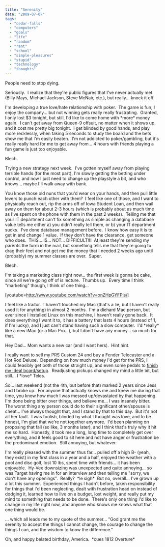 ```yaml
---
title: "Serenity"
date: "2009-07-07"
tags:
  - "cedar-falls"
  - "computers"
  - "goals"
  - "life"
  - "random"
  - "rant"
  - "school"
  - "simple-pleasures"
  - "stupid"
  - "technology"
  - "thoughts"
---
```


People need to stop dying.

Seriously.  I realize that they're public figures that I've never actually met (Billy Mays, Michael Jackson, Steve McNair, etc.), but really... knock it off.

I'm developing a true love/hate relationship with poker.  The game is fun, I enjoy the company... but not winning gets really really frustrating.  Granted, I only lost $3 tonight, but still, I'd like to come home with \*more\* money again.  I can't get away from Queen-9 offsuit, no matter when it shows up, and it cost me pretty big tonight.  I get blinded by good hands, and play more recklessly, when taking 5 seconds to study the board and the bets show me that I'm easily beaten.  I'm not addicted to poker/gambling, but it's really really hard for me to get away from... 4 hours with friends playing a fun game is just too enjoyable.

Blech.

Trying a new strategy next week.  I've gotten myself away from playing terrible hands (for the most part), I'm slowly getting the betting under control, and now I just need to change up the playstyle a bit, and who knows... maybe I'll walk away with bank.

You know those old nuns that you'd wear on your hands, and then pull little levers to punch each other with them?  I feel like one of those, and I want to physically reach out, rip the arms off of Iowa Student Loan, and then wail away on them for about 2-3 hours (which is probably about as much time as I've spent on the phone with them in the past 2 weeks).  Telling me that your IT department can't fix something as simple as changing a database value tells me either a) you didn't really tell them, or b) your IT department sucks.  I've done database management before.  I know how easy it is to get in and change 1 value.  If they don't have the clearance, get someone who does.  THIS... IS... NOT... DIFFICULT!!!  At least they're sending my parents the form in the mail, but something tells me that they're going to drag their feet and not get me the money that I needed 2 weeks ago until (probably) my summer classes are over.  Super.

Blech.

I'm taking a marketing class right now... the first week is gonna be cake, since all we're going off of is lecture.  Thumbs up.  Every time I think "marketing" though, I think of one thing...

\[youtube=http://www.youtube.com/watch?v=onZHpGYFPls\]

I feel like a traitor.  I haven't touched my Mac (that's a lie, but I haven't really used it for anything) in almost 2 months.  I'm a diehard Mac person, but ever since I installed Linux on this machine, I haven't really gone back.  It does everything I want it to, it has a battery that lasts 4 hours (instead of 1, if I'm lucky), and I just can't stand having such a slow computer.  I'd \*really\* like a new iMac (or a Mac Pro...), but I don't have any money... so much for that.

Hey Dad... Mom wants a new car (and I want hers).  Hint hint.

I really want to sell my PRS Custom 24 and buy a Fender Telecaster and a Hot Rod Deluxe.  Depending on how much money I'd get for the PRS, I could feasibly get both of those straight up, and even some pedals to [finish my ideal board/setup](http://niclake13.wordpress.com/2009/04/10/life-and-such/).  Readjusting pickups changed my mind a little bit, but still... I \*love\* Teles.

So... last weekend (not the 4th, but before that) marked 2 years since Jess and I broke up.  For anyone that actually knows me and knew me during that time, you know how much I was messed up/devastated by that happening.  I'm done being bitter over things, and believe me... I was insanely bitter.  The worst thing any person could do to their significant other/spouse is cheat... I've always thought that, and I stand by that to this day.  But it's not all her fault.  I was foolish, blinded by what I thought was love, and to be honest, I'm glad that we're not together anymore.  I'd been planning on proposing that fall (so like, 3 months later), and I think that's truly why it hit me so hard.  Honestly, it took me a long, long time to completely get over everything, and it feels good to sit here and not have anger or frustration be the predominant emotion.  Still annoying, but whatever.

I'm really pleased with the summer thus far... pulled off a high B- (yeah, they exist) in my first class in a year and a half, enjoyed the weather with a pool and disc golf, lost 10 lbs, spent time with friends... it has been enjoyable.  Hy-Vee downsizing was unexpected and quite annoying... so was Target having me in for an interview and then telling me "sorry, we don't have any openings".  Really?  \*le sigh\*  But no, overall... I've grown up a lot this summer.  Experienced things I hadn't before, taken responsibility for things that I'd been neglecting, dealt with frustration head on instead of dodging it, learned how to live on a budget, lost weight, and really put my mind to something that needs to be done.  There's only one thing I'd like to change in my life right now, and anyone who knows me knows what that one thing would be.

... which all leads me to my quote of the summer... "God grant me the serenity to accept the things I cannot change, the courage to change the things I can, and the wisdom to know the difference."

Oh, and happy belated birthday, America.  \*cues 1812 Overture\*

